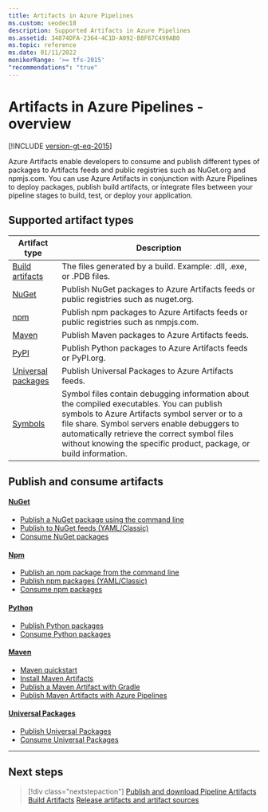 ```yaml
---
title: Artifacts in Azure Pipelines
ms.custom: seodec18
description: Supported Artifacts in Azure Pipelines 
ms.assetid: 34874DFA-2364-4C1D-A092-B8F67C499AB0
ms.topic: reference
ms.date: 01/11/2022
monikerRange: '>= tfs-2015'
"recommendations": "true"
---
```


# Artifacts in Azure Pipelines - overview

[!INCLUDE [version-gt-eq-2015](../../includes/version-gt-eq-2015.md)]

Azure Artifacts enable developers to consume and publish different types of packages to Artifacts feeds and public registries such as NuGet.org and npmjs.com. You can use Azure Artifacts in conjunction with Azure Pipelines to deploy packages, publish build artifacts, or integrate files between your pipeline stages to build, test, or deploy your application.

## Supported artifact types

|         Artifact type                        |                                                 Description                                                            |
|----------------------------------------------|------------------------------------------------------------------------------------------------------------------------|
| [Build artifacts](build-artifacts.md)        | The files generated by a build. Example: .dll, .exe, or .PDB files.                                                    |
| [NuGet](nuget.md)                            | Publish NuGet packages to Azure Artifacts feeds or public registries such as nuget.org.                                |
| [npm](npm.md)                                | Publish npm packages to Azure Artifacts feeds or public registries such as nmpjs.com.                                  |
| [Maven](../../artifacts/get-started-maven.md)| Publish Maven packages to Azure Artifacts feeds.                                           |
| [PyPI](pypi.md)                              | Publish Python packages to Azure Artifacts feeds or PyPI.org.                                                          |
| [Universal packages](universal-packages.md)  | Publish Universal Packages to Azure Artifacts feeds.                                                                   |
| [Symbols](symbols.md)                        | Symbol files contain debugging information about the compiled executables. You can publish symbols to Azure Artifacts symbol server or to a file share. Symbol servers enable debuggers to automatically retrieve the correct symbol files without knowing the specific product, package, or build information.                                                                                                                                                      |

## Publish and consume artifacts

#### [NuGet](#tab/nuget/)

- [Publish a NuGet package using the command line](../../artifacts/nuget/publish.md)
- [Publish to NuGet feeds (YAML/Classic)](nuget.md)
- [Consume NuGet packages](../../artifacts/nuget/consume.md)

#### [Npm](#tab/npm/)

- [Publish an npm package from the command line](../../artifacts/npm/publish.md)
- [Publish npm packages (YAML/Classic)](../tasks/package/npm.md#publish-npm-packages)
- [Consume npm packages](../../artifacts/get-started-npm.md)

#### [Python](#tab/python/)

- [Publish Python packages](pypi.md)
- [Consume Python packages](../../artifacts/quickstarts/python-cli.md)

#### [Maven](#tab/maven/)

- [Maven quickstart](../../artifacts/get-started-maven.md)
- [Install Maven Artifacts](../../artifacts/maven/install.md)
- [Publish a Maven Artifact with Gradle](../../artifacts/maven/publish-package-gradle.md)
- [Publish Maven Artifacts with Azure Pipelines](./pull-package-gradle.md)

#### [Universal Packages](#tab/universal-packages/)

- [Publish Universal Packages](./universal-packages.md#publish-a-universal-package)
- [Consume Universal Packages](./universal-packages.md#download-a-universal-package)

* * *

## Next steps

> [!div class="nextstepaction"]
> [Publish and download Pipeline Artifacts](pipeline-artifacts.md)
> [Build Artifacts](build-artifacts.md)
> [Release artifacts and artifact sources](../release/artifacts.md)

